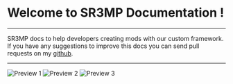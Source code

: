 # Welcome to SR3MP Documentation !

---

SR3MP docs to help developers creating mods with our custom framework. If you have any suggestions to improve this docs you can send pull requests on my [github](https://github.com/K3rhos/SR3MP-Docs).

---

![Preview 1](https://i.imgur.com/0FkisxD.png)
![Preview 2](https://i.imgur.com/ZWYAp2N.jpg)
![Preview 3](https://i.imgur.com/BY6mJOA.jpg)
